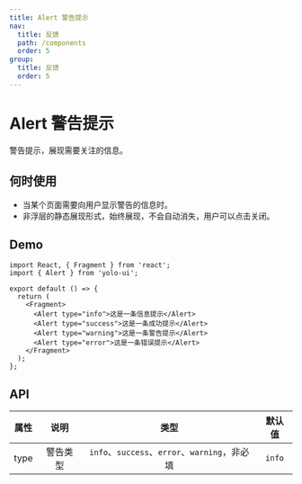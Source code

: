 ```yaml
---
title: Alert 警告提示
nav:
  title: 反馈
  path: /components
  order: 5
group:
  title: 反馈
  order: 5
---
```


# Alert 警告提示

警告提示，展现需要关注的信息。

## 何时使用

- 当某个页面需要向用户显示警告的信息时。
- 非浮层的静态展现形式，始终展现，不会自动消失，用户可以点击关闭。

## Demo

```tsx
import React, { Fragment } from 'react';
import { Alert } from 'yolo-ui';

export default () => {
  return (
    <Fragment>
      <Alert type="info">这是一条信息提示</Alert>
      <Alert type="success">这是一条成功提示</Alert>
      <Alert type="warning">这是一条警告提示</Alert>
      <Alert type="error">这是一条错误提示</Alert>
    </Fragment>
  );
};
```

## API

| 属性 |   说明   |                     类型                      | 默认值 |
| :--: | :------: | :-------------------------------------------: | :----: |
| type | 警告类型 | `info`、`success`、`error`、`warning`，非必填 | `info` |
